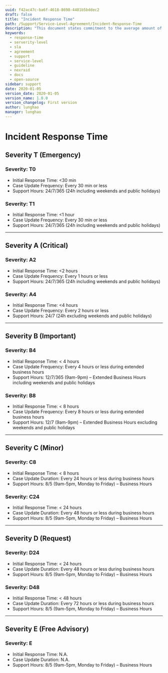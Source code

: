 ```yaml
---
uuid: f42ac47c-ba6f-4618-8698-4481b5bddec2
draft: false
title: "Incident Response Time"
path: /Support/Service-Level-Agreement/Incident-Response-Time
description: "This document states commitment to the average amount of time between the receving a support request and the first action taken to repair the incident."
keywords: 
  - response-time
  - serverity-level
  - sla
  - agreement
  - support
  - service-level
  - guideline
  - nexraid
  - docs
  - open-source
sidebar: support
date: 2020-01-05
version_date: 2020-01-05
version_name: 1.0.0
version_changelog: First version
author: lunghao
manager: lunghao
---
```


# Incident Response Time

## Severity T (Emergency)

### Severity: T0
* Initial Response Time: <30 min
* Case Update Frequency: Every 30 min or less
* Support Hours: 24/7/365 (24h including weekends and public holidays)

### Severity: T1
* Initial Response Time: <1 hour
* Case Update Frequency: Every 30 min or less
* Support Hours: 24/7/365 (24h including weekends and public holidays)

<hr/>

## Severity A (Critical)

### Severity: A2
* Initial Response Time: <2 hours
* Case Update Frequency: Every 1 hours or less
* Support Hours: 24/7/365 (24h including weekends and public holidays)

### Severity: A4
* Initial Response Time: <4 hours
* Case Update Frequency: Every 2 hours or less
* Support Hours: 24/7 (24h excluding weekends and public holidays)

<hr/>

## Severity B (Important)

### Severity: B4
* Initial Response Time: < 4 hours
* Case Update Frequency: Every 4 hours or less during extended business hours
* Support Hours: 12/7/365 (9am-9pm) – Extended Business Hours including weekends and public holidays

### Severity: B8
* Initial Response Time: < 8 hours
* Case Update Frequency: Every 8 hours or less during extended business hours
* Support Hours: 12/7 (9am-9pm) – Extended Business Hours excluding weekends and public holidays

<hr/>

## Severity C (Minor)

### Severity: C8
* Initial Response Time: < 8 hours
* Case Update Duration: Every 24 hours or less during business hours
* Support Hours: 8/5 (9am-5pm, Monday to Friday) – Business Hours

### Severity: C24
* Initial Response Time: < 24 hours
* Case Update Duration: Every 48 hours or less during business hours
* Support Hours: 8/5 (9am-5pm, Monday to Friday) – Business Hours

<hr/>

## Severity D (Request)

### Severity: D24
* Initial Response Time: < 24 hours
* Case Update Duration: Every 48 hours or less during business hours
* Support Hours: 8/5 (9am-5pm, Monday to Friday) – Business Hours

### Severity: D48
* Initial Response Time: < 48 hours
* Case Update Duration: Every 72 hours or less during business hours
* Support Hours: 8/5 (9am-5pm, Monday to Friday) – Business Hours

<hr/>

## Severity E (Free Advisory)

### Severity: E
* Initial Response Time: N.A.
* Case Update Duration: N.A.
* Support Hours: 8/5 (9am-5pm, Monday to Friday) – Business Hours
